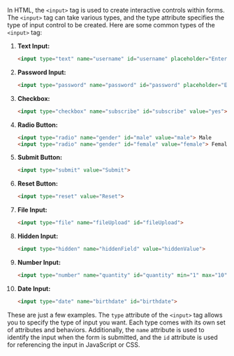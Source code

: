 In HTML, the `<input>` tag is used to create interactive controls within forms. The `<input>` tag can take various types, and the type attribute specifies the type of input control to be created. Here are some common types of the `<input>` tag:

1. **Text Input:**
   ```html
   <input type="text" name="username" id="username" placeholder="Enter your username">
   ```

2. **Password Input:**
   ```html
   <input type="password" name="password" id="password" placeholder="Enter your password">
   ```

3. **Checkbox:**
   ```html
   <input type="checkbox" name="subscribe" id="subscribe" value="yes"> Subscribe to newsletter
   ```

4. **Radio Button:**
   ```html
   <input type="radio" name="gender" id="male" value="male"> Male
   <input type="radio" name="gender" id="female" value="female"> Female
   ```

5. **Submit Button:**
   ```html
   <input type="submit" value="Submit">
   ```

6. **Reset Button:**
   ```html
   <input type="reset" value="Reset">
   ```

7. **File Input:**
   ```html
   <input type="file" name="fileUpload" id="fileUpload">
   ```

8. **Hidden Input:**
   ```html
   <input type="hidden" name="hiddenField" value="hiddenValue">
   ```

9. **Number Input:**
   ```html
   <input type="number" name="quantity" id="quantity" min="1" max="10" step="1" value="1">
   ```

10. **Date Input:**
    ```html
    <input type="date" name="birthdate" id="birthdate">
    ```

These are just a few examples. The `type` attribute of the `<input>` tag allows you to specify the type of input you want. Each type comes with its own set of attributes and behaviors. Additionally, the `name` attribute is used to identify the input when the form is submitted, and the `id` attribute is used for referencing the input in JavaScript or CSS.